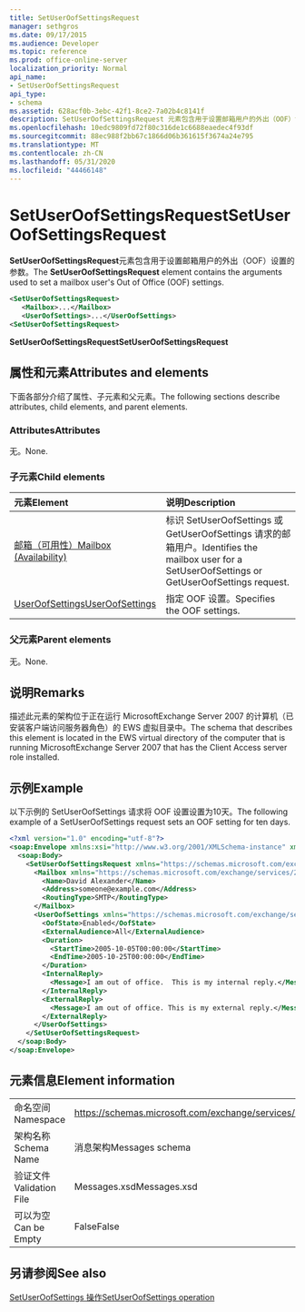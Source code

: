```yaml
---
title: SetUserOofSettingsRequest
manager: sethgros
ms.date: 09/17/2015
ms.audience: Developer
ms.topic: reference
ms.prod: office-online-server
localization_priority: Normal
api_name:
- SetUserOofSettingsRequest
api_type:
- schema
ms.assetid: 628acf0b-3ebc-42f1-8ce2-7a02b4c8141f
description: SetUserOofSettingsRequest 元素包含用于设置邮箱用户的外出（OOF）设置的参数。
ms.openlocfilehash: 10edc9809fd72f80c316de1c6688eaedec4f93df
ms.sourcegitcommit: 88ec988f2bb67c1866d06b361615f3674a24e795
ms.translationtype: MT
ms.contentlocale: zh-CN
ms.lasthandoff: 05/31/2020
ms.locfileid: "44466148"
---
```

# <a name="setuseroofsettingsrequest"></a><span data-ttu-id="22ce8-103">SetUserOofSettingsRequest</span><span class="sxs-lookup"><span data-stu-id="22ce8-103">SetUserOofSettingsRequest</span></span>

<span data-ttu-id="22ce8-104">**SetUserOofSettingsRequest**元素包含用于设置邮箱用户的外出（OOF）设置的参数。</span><span class="sxs-lookup"><span data-stu-id="22ce8-104">The **SetUserOofSettingsRequest** element contains the arguments used to set a mailbox user's Out of Office (OOF) settings.</span></span> 
  
```xml
<SetUserOofSettingsRequest>
   <Mailbox>...</Mailbox>
   <UserOofSettings>...</UserOofSettings>
<SetUserOofSettingsRequest>
```

 <span data-ttu-id="22ce8-105">**SetUserOofSettingsRequest**</span><span class="sxs-lookup"><span data-stu-id="22ce8-105">**SetUserOofSettingsRequest**</span></span>
## <a name="attributes-and-elements"></a><span data-ttu-id="22ce8-106">属性和元素</span><span class="sxs-lookup"><span data-stu-id="22ce8-106">Attributes and elements</span></span>

<span data-ttu-id="22ce8-107">下面各部分介绍了属性、子元素和父元素。</span><span class="sxs-lookup"><span data-stu-id="22ce8-107">The following sections describe attributes, child elements, and parent elements.</span></span>
  
### <a name="attributes"></a><span data-ttu-id="22ce8-108">Attributes</span><span class="sxs-lookup"><span data-stu-id="22ce8-108">Attributes</span></span>

<span data-ttu-id="22ce8-109">无。</span><span class="sxs-lookup"><span data-stu-id="22ce8-109">None.</span></span>
  
### <a name="child-elements"></a><span data-ttu-id="22ce8-110">子元素</span><span class="sxs-lookup"><span data-stu-id="22ce8-110">Child elements</span></span>

|<span data-ttu-id="22ce8-111">**元素**</span><span class="sxs-lookup"><span data-stu-id="22ce8-111">**Element**</span></span>|<span data-ttu-id="22ce8-112">**说明**</span><span class="sxs-lookup"><span data-stu-id="22ce8-112">**Description**</span></span>|
|:-----|:-----|
|[<span data-ttu-id="22ce8-113">邮箱（可用性）</span><span class="sxs-lookup"><span data-stu-id="22ce8-113">Mailbox (Availability)</span></span>](mailbox-availability.md) <br/> |<span data-ttu-id="22ce8-114">标识 SetUserOofSettings 或 GetUserOofSettings 请求的邮箱用户。</span><span class="sxs-lookup"><span data-stu-id="22ce8-114">Identifies the mailbox user for a SetUserOofSettings or GetUserOofSettings request.</span></span>  <br/> |
|[<span data-ttu-id="22ce8-115">UserOofSettings</span><span class="sxs-lookup"><span data-stu-id="22ce8-115">UserOofSettings</span></span>](useroofsettings.md) <br/> |<span data-ttu-id="22ce8-116">指定 OOF 设置。</span><span class="sxs-lookup"><span data-stu-id="22ce8-116">Specifies the OOF settings.</span></span>  <br/> |
   
### <a name="parent-elements"></a><span data-ttu-id="22ce8-117">父元素</span><span class="sxs-lookup"><span data-stu-id="22ce8-117">Parent elements</span></span>

<span data-ttu-id="22ce8-118">无。</span><span class="sxs-lookup"><span data-stu-id="22ce8-118">None.</span></span>
  
## <a name="remarks"></a><span data-ttu-id="22ce8-119">说明</span><span class="sxs-lookup"><span data-stu-id="22ce8-119">Remarks</span></span>

<span data-ttu-id="22ce8-120">描述此元素的架构位于正在运行 MicrosoftExchange Server 2007 的计算机（已安装客户端访问服务器角色）的 EWS 虚拟目录中。</span><span class="sxs-lookup"><span data-stu-id="22ce8-120">The schema that describes this element is located in the EWS virtual directory of the computer that is running MicrosoftExchange Server 2007 that has the Client Access server role installed.</span></span>
  
## <a name="example"></a><span data-ttu-id="22ce8-121">示例</span><span class="sxs-lookup"><span data-stu-id="22ce8-121">Example</span></span>

<span data-ttu-id="22ce8-122">以下示例的 SetUserOofSettings 请求将 OOF 设置设置为10天。</span><span class="sxs-lookup"><span data-stu-id="22ce8-122">The following example of a SetUserOofSettings request sets an OOF setting for ten days.</span></span>
  
```xml
<?xml version="1.0" encoding="utf-8"?>
<soap:Envelope xmlns:xsi="http://www.w3.org/2001/XMLSchema-instance" xmlns:xsd="http://www.w3.org/2001/XMLSchema" xmlns:soap="http://schemas.xmlsoap.org/soap/envelope/">
  <soap:Body>
    <SetUserOofSettingsRequest xmlns="https://schemas.microsoft.com/exchange/services/2006/messages">
      <Mailbox xmlns="https://schemas.microsoft.com/exchange/services/2006/types">
        <Name>David Alexander</Name>
        <Address>someone@example.com</Address>
        <RoutingType>SMTP</RoutingType>
      </Mailbox>
      <UserOofSettings xmlns="https://schemas.microsoft.com/exchange/services/2006/types">
        <OofState>Enabled</OofState>
        <ExternalAudience>All</ExternalAudience>
        <Duration>
          <StartTime>2005-10-05T00:00:00</StartTime>
          <EndTime>2005-10-25T00:00:00</EndTime>
        </Duration>
        <InternalReply>
          <Message>I am out of office.  This is my internal reply.</Message>
        </InternalReply>
        <ExternalReply>
          <Message>I am out of office. This is my external reply.</Message>
        </ExternalReply>
      </UserOofSettings>
    </SetUserOofSettingsRequest>
  </soap:Body>
</soap:Envelope>
```

## <a name="element-information"></a><span data-ttu-id="22ce8-123">元素信息</span><span class="sxs-lookup"><span data-stu-id="22ce8-123">Element information</span></span>

|||
|:-----|:-----|
|<span data-ttu-id="22ce8-124">命名空间</span><span class="sxs-lookup"><span data-stu-id="22ce8-124">Namespace</span></span>  <br/> |https://schemas.microsoft.com/exchange/services/2006/messages  <br/> |
|<span data-ttu-id="22ce8-125">架构名称</span><span class="sxs-lookup"><span data-stu-id="22ce8-125">Schema Name</span></span>  <br/> |<span data-ttu-id="22ce8-126">消息架构</span><span class="sxs-lookup"><span data-stu-id="22ce8-126">Messages schema</span></span>  <br/> |
|<span data-ttu-id="22ce8-127">验证文件</span><span class="sxs-lookup"><span data-stu-id="22ce8-127">Validation File</span></span>  <br/> |<span data-ttu-id="22ce8-128">Messages.xsd</span><span class="sxs-lookup"><span data-stu-id="22ce8-128">Messages.xsd</span></span>  <br/> |
|<span data-ttu-id="22ce8-129">可以为空</span><span class="sxs-lookup"><span data-stu-id="22ce8-129">Can be Empty</span></span>  <br/> |<span data-ttu-id="22ce8-130">False</span><span class="sxs-lookup"><span data-stu-id="22ce8-130">False</span></span>  <br/> |
   
## <a name="see-also"></a><span data-ttu-id="22ce8-131">另请参阅</span><span class="sxs-lookup"><span data-stu-id="22ce8-131">See also</span></span>



[<span data-ttu-id="22ce8-132">SetUserOofSettings 操作</span><span class="sxs-lookup"><span data-stu-id="22ce8-132">SetUserOofSettings operation</span></span>](setuseroofsettings-operation.md)

